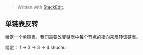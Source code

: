 


> Written with [StackEdit](https://stackedit.io/).

## 单链表反转
给定一个单链表，我们需要改变链表中每个节点的指向来反转该链表。

给定：
1 -> 2 -> 3 -> 4
shuchu
<!--stackedit_data:
eyJoaXN0b3J5IjpbNjMyODQ0Mjg3LC02NDAwNDUxMzZdfQ==
-->